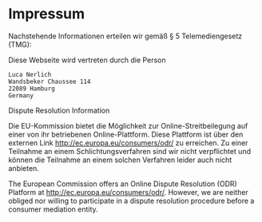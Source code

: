# Impressum

Nachstehende Informationen erteilen wir gemäß § 5 Telemediengesetz (TMG):

Diese Webseite wird vertreten durch die Person

```text
Luca Nerlich
Wandsbeker Chaussee 114
22089 Hamburg
Germany
```


Dispute Resolution Information

Die EU-Kommission bietet die Möglichkeit zur Online-Streitbeilegung auf einer von ihr betriebenen Online-Plattform. Diese Plattform ist über den externen Link http://ec.europa.eu/consumers/odr/ zu erreichen. Zu einer Teilnahme an einem Schlichtungsverfahren sind wir nicht verpflichtet und können die Teilnahme an einem solchen Verfahren leider auch nicht anbieten.

The European Commission offers an Online Dispute Resolution (ODR) Platform at http://ec.europa.eu/consumers/odr/. However, we are neither obliged nor willing to participate in a dispute resolution procedure before a consumer mediation entity.
